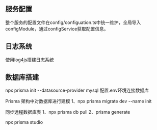 ## 服务配置

整个服务的配置文件在config/configuation.ts中统一维护，全局导入configModule，通过configService获取配置信息。

## 日志系统

使用log4js搭建日志系统

## 数据库搭建

npx prisma init --datasource-provider mysql
配置.env环境连接数据库

Prisma 架构中对数据库进行建模
1、npx prisma migrate dev --name init

同步远程数据库表
1、npx prisma db pull
2、prisma generate

npx prisma studio
